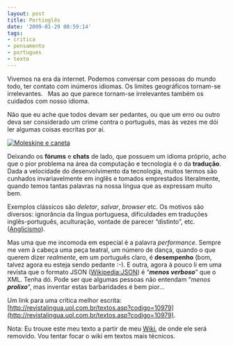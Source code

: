 ```yaml
---
layout: post
title: Portinglês
date: '2009-01-29 00:59:14'
tags:
- critica
- pensamento
- portugues
- texto
---
```



Vivemos na era da internet. Podemos conversar com pessoas do mundo todo, ter contato com inúmeros idiomas. Os limites geográficos tornam-se irrelevantes.   Mas ao que parece tornam-se irrelevantes também os cuidados com nosso idioma.

Não que eu ache que todos devam ser pedantes, ou que um erro ou outro deva ser considerado um crime contra o português, mas às vezes me dói ler algumas coisas escritas por aí.

[![Moleskine e caneta](http://farm4.static.flickr.com/3504/3235912026_5d46cf9b0a.jpg)](http://www.flickr.com/photos/seiti/3235912026/ "Moleskine e caneta by Seiti Yamashiro, on Flickr")

Deixando os **fórums** e **chats** de lado, que possuem um idioma próprio, acho que o pior problema na área da computação e tecnologia é o da **tradução**. Dada a velocidade do desenvolvimento da tecnologia, muitos termos são cunhados invariavelmente em inglês e tomados emprestados literalmente, quando temos tantas palavras na nossa língua que as expressam muito bem.

Exemplos clássicos são *deletar*, *salvar*, *browser* etc. Os motivos são diversos: ignorância da língua portuguesa, dificuldades em traduções inglês-português, aculturação, vontade de parecer “distinto”, etc.([Anglicismo](http://pt.wikipedia.org/wiki/Anglicismo)).

Mas uma que me incomoda em especial é a palavra *performance*. Sempre me vem à cabeça uma peça teatral, um número de dança, quando o que querem dizer *realmente*, em um português claro, é **desempenho** (bom, talvez agora eu esteja sendo pedante :-). E outra, agora à pouco li em uma revista que o formato JSON ([Wikipedia:JSON](http://en.wikipedia.org/wiki/JSON)) é “***menos verboso***” que o XML. Tenha dó. Pode ser que algumas pessoas não entendam “*menos **prolixo***“, mas inventar estas barbaridades é bem pior…

Um link para uma crítica melhor escrita: [http://revistalingua.uol.com.br/textos.asp?codigo=10979](http://revistalingua.uol.com.br/textos.asp?codigo=10979).

Nota: Eu trouxe este meu texto a partir de meu [Wiki](http://seiti.eti.br/wiki), de onde ele será removido. Vou tentar focar o wiki em textos mais técnicos.



